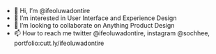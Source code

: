 - 👋 Hi, I’m @ifeoluwadontire
- 👀 I’m interested in User Interface and Experience Design
- 💞️ I’m looking to collaborate on Anything Product Design 
- 📫 How to reach me twitter @ifeoluwadontire, instagram @sochhee, portfolio:cutt.ly/ifeoluwadontire

<!---
ifeoluwadontire/ifeoluwadontire is a ✨ special ✨ repository because its `README.md` (this file) appears on your GitHub profile.
You can click the Preview link to take a look at your changes.
--->

